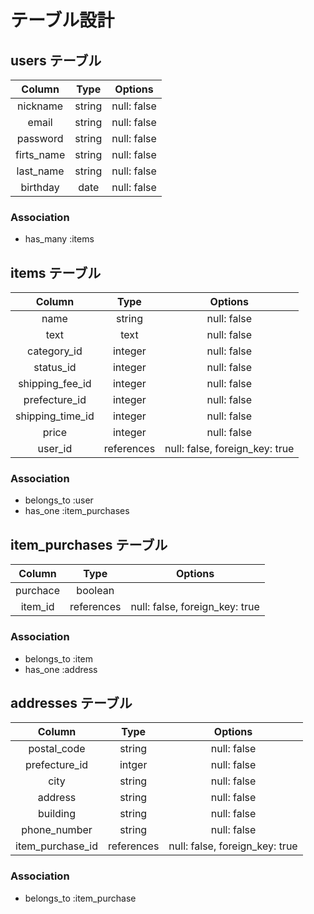 # テーブル設計

## users テーブル

|Column|Type|Options|
|:--:|:--:|:--:|
|nickname|string|null: false|
|email|string|null: false|
|password|string|null: false|
|firts_name|string|null: false|
|last_name|string|null: false|
|birthday|date|null: false|

### Association
* has_many :items

## items テーブル

|Column|Type|Options|
|:--:|:--:|:--:|
|name|string|null: false|
|text|text|null: false|
|category_id|integer|null: false|
|status_id|integer|null: false|
|shipping_fee_id|integer|null: false|
|prefecture_id|integer|null: false|
|shipping_time_id|integer|null: false|
|price|integer|null: false|
|user_id|references|null: false, foreign_key: true|

### Association
* belongs_to :user
* has_one :item_purchases

## item_purchases テーブル

|Column|Type|Options|
|:--:|:--:|:--:|
|purchace|boolean||
|item_id|references|null: false, foreign_key: true|

### Association
* belongs_to :item
* has_one :address

## addresses テーブル

|Column|Type|Options|
|:--:|:--:|:--:|
|postal_code|string|null: false|
|prefecture_id|intger|null: false|
|city|string|null: false|
|address|string|null: false|
|building|string|null: false|
|phone_number|string|null: false|
|item_purchase_id|references|null: false, foreign_key: true|

### Association
* belongs_to :item_purchase
